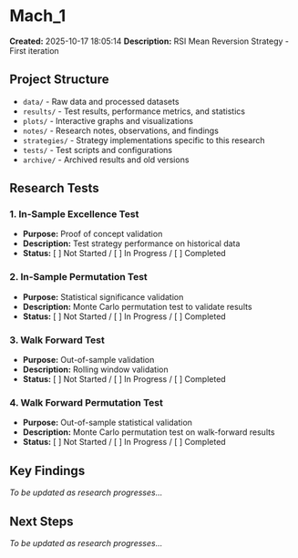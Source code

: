 # Mach_1

**Created:** 2025-10-17 18:05:14
**Description:** RSI Mean Reversion Strategy - First iteration

## Project Structure

- `data/` - Raw data and processed datasets
- `results/` - Test results, performance metrics, and statistics
- `plots/` - Interactive graphs and visualizations
- `notes/` - Research notes, observations, and findings
- `strategies/` - Strategy implementations specific to this research
- `tests/` - Test scripts and configurations
- `archive/` - Archived results and old versions

## Research Tests

### 1. In-Sample Excellence Test
- **Purpose:** Proof of concept validation
- **Description:** Test strategy performance on historical data
- **Status:** [ ] Not Started / [ ] In Progress / [ ] Completed

### 2. In-Sample Permutation Test
- **Purpose:** Statistical significance validation
- **Description:** Monte Carlo permutation test to validate results
- **Status:** [ ] Not Started / [ ] In Progress / [ ] Completed

### 3. Walk Forward Test
- **Purpose:** Out-of-sample validation
- **Description:** Rolling window validation
- **Status:** [ ] Not Started / [ ] In Progress / [ ] Completed

### 4. Walk Forward Permutation Test
- **Purpose:** Out-of-sample statistical validation
- **Description:** Monte Carlo permutation test on walk-forward results
- **Status:** [ ] Not Started / [ ] In Progress / [ ] Completed

## Key Findings

*To be updated as research progresses...*

## Next Steps

*To be updated as research progresses...*
